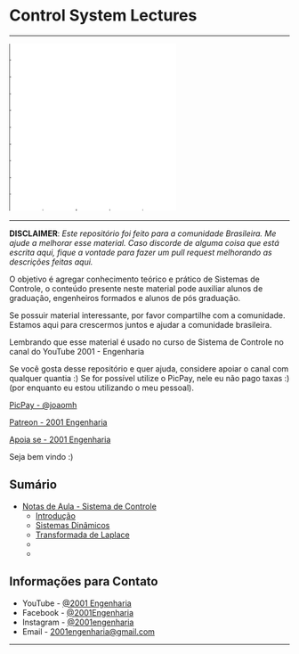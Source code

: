 # Control System Lectures
---

<img src="/assets/car_pendg.gif" width="300" height="300"/>

---
**DISCLAIMER**: *Este repositório foi feito para a comunidade Brasileira. Me ajude a melhorar esse material.
Caso discorde de alguma coisa que está escrita aqui, fique a vontade para fazer um pull request melhorando as descrições feitas aqui.*

O objetivo é agregar conhecimento teórico e prático de Sistemas de Controle, o conteúdo presente neste material pode auxiliar alunos de graduação, engenheiros formados e alunos de pós graduação.

Se possuir material interessante, por favor compartilhe com a comunidade. Estamos aqui para crescermos juntos e ajudar a comunidade brasileira.

Lembrando que esse material é usado no curso de Sistema de Controle no canal do YouTube 2001 - Engenharia

Se você gosta desse repositório e quer ajuda, considere apoiar o canal com qualquer quantia :)
Se for possível utilize o PicPay, nele eu não pago taxas :) (por enquanto eu estou utilizando o meu pessoal).

[PicPay - @joaomh](https://picpay.me/joaomh)

[Patreon - 2001 Engenharia](https://www.patreon.com/2001engenharia)

[Apoia se - 2001 Engenharia](https://apoia.se/engenharia2001)

Seja bem vindo :)

## Sumário


<!-- toc -->
  * [Notas de Aula - Sistema de Controle]()
      * [Introdução]()
      * [Sistemas Dinâmicos]()
      * [Transformada de Laplace]()
      * []()
      * []()
      
## Informações para Contato

- YouTube   - [@2001 Engenharia](https://www.youtube.com/channel/UCZyFebN0_gF2yy5fhVhlXtA)
- Facebook  - [@2001Engenharia](https://www.facebook.com/2001engenharia)
- Instagram - [@2001engenharia](http://instagram.com/2001engenharia)
- Email     - 2001engenharia@gmail.com
---

